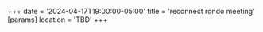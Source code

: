 +++
date = '2024-04-17T19:00:00-05:00'
title = 'reconnect rondo meeting'
[params]
    location = 'TBD'
+++